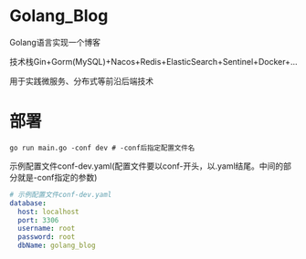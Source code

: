 # Golang_Blog

Golang语言实现一个博客

技术栈Gin+Gorm(MySQL)+Nacos+Redis+ElasticSearch+Sentinel+Docker+...

用于实践微服务、分布式等前沿后端技术

# 部署

```shell
go run main.go -conf dev # -conf后指定配置文件名
```

示例配置文件conf-dev.yaml(配置文件要以conf-开头，以.yaml结尾。中间的部分就是-conf指定的参数)

```yaml
# 示例配置文件conf-dev.yaml
database:
  host: localhost
  port: 3306
  username: root
  password: root
  dbName: golang_blog
```

